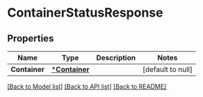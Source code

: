 # ContainerStatusResponse

## Properties
Name | Type | Description | Notes
------------ | ------------- | ------------- | -------------
**Container** | [***Container**](Container.md) |  | [default to null]

[[Back to Model list]](../README.md#documentation-for-models) [[Back to API list]](../README.md#documentation-for-api-endpoints) [[Back to README]](../README.md)


